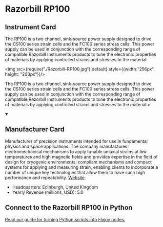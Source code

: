 
# Razorbill RP100

## Instrument Card

<div className="flex">

<div>

The RP100 is a two channel, sink-source power supply
designed to drive the CS100 series strain cells and the FC100
series stress cells. This power supply can be used in conjunction
with the corresponding range of compatible Razorbill Instruments
products to tune the electronic properties of materials by applying
controlled strains and stresses to the material.

</div>

<img src={require("./Razorbill-RP100.jpg").default} style={{width:"256px", height: "200px"}}/>

</div>

The RP100 is a two channel, sink-source power supply
designed to drive the CS100 series strain cells and the FC100
series stress cells. This power supply can be used in conjunction
with the corresponding range of compatible Razorbill Instruments
products to tune the electronic properties of materials by applying
controlled strains and stresses to the material.>

<details open>
<summary><h2>Manufacturer Card</h2></summary>

Manufacturer of precision instruments intended for use in fundamental physics and space applications. The company manufactures electromechanical mechanisms to apply tunable uniaxial strains at low temperatures and high magnetic fields and provides expertise in the field of design for cryogenic environments, compliant mechanisms and compact systems for applying and measuring strain, enabling clients to incorporate a number of unique key technologies that allow them to have such high performance and repeatability. <a href="https://razorbillinstruments.com/">Website</a>.

<ul>
  <li>Headquarters: Edinburgh, United Kingdom</li>
  <li>Yearly Revenue (millions, USD): 5.0</li>
</ul>
</details>

## Connect to the Razorbill RP100 in Python

[Read our guide for turning Python scripts into Flojoy nodes.](https://docs.flojoy.ai/custom-nodes/creating-custom-node/)


